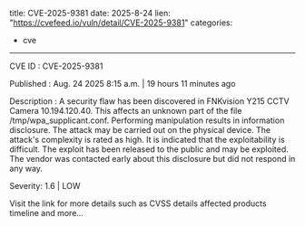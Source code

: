  
title: CVE-2025-9381
date: 2025-8-24
lien: "https://cvefeed.io/vuln/detail/CVE-2025-9381"
categories:
  - cve
---

CVE ID : CVE-2025-9381

Published :  Aug. 24
2025
8:15 a.m. | 19 hours
11 minutes ago

Description : A security flaw has been discovered in FNKvision Y215 CCTV Camera 10.194.120.40. This affects an unknown part of the file /tmp/wpa_supplicant.conf. Performing manipulation results in information disclosure. The attack may be carried out on the physical device. The attack's complexity is rated as high. It is indicated that the exploitability is difficult. The exploit has been released to the public and may be exploited. The vendor was contacted early about this disclosure but did not respond in any way.

Severity: 1.6 | LOW

Visit the link for more details
such as CVSS details
affected products
timeline
and more...
